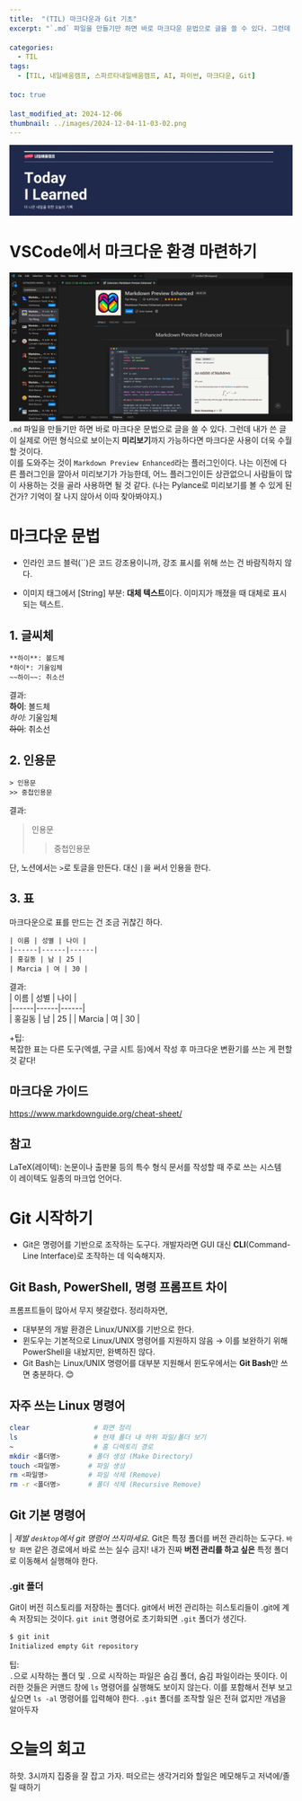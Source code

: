 ```yaml
---
title:  "(TIL) 마크다운과 Git 기초"
excerpt: "`.md` 파일을 만들기만 하면 바로 마크다운 문법으로 글을 쓸 수 있다. 그런데 내가 쓴 글이 실제로 어떤 형식으로 보이는지 미리보기까지 가능하다면 마크다운 사용이 더욱 수월할 것... "

categories:
  - TIL
tags:
  - [TIL, 내일배움캠프, 스파르타내일배움캠프, AI, 파이썬, 마크다운, Git]

toc: true

last_modified_at: 2024-12-06
thumbnail: ../images/2024-12-04-11-03-02.png
---
```

![](/images/../images/2024-12-04-11-03-02.png)

# VSCode에서 마크다운 환경 마련하기
![](/images/../images/2024-12-06-11-07-04.png)
`.md` 파일을 만들기만 하면 바로 마크다운 문법으로 글을 쓸 수 있다. 그런데 내가 쓴 글이 실제로 어떤 형식으로 보이는지 **미리보기**까지 가능하다면 마크다운 사용이 더욱 수월할 것이다.   
이를 도와주는 것이 `Markdown Preview Enhanced`라는 플러그인이다. 나는 이전에 다른 플러그인을 깔아서 미리보기가 가능한데, 어느 플러그인이든 상관없으니 사람들이 많이 사용하는 것을 골라 사용하면 될 것 같다.
(나는 Pylance로 미리보기를 볼 수 있게 된 건가? 기억이 잘 나지 않아서 이따 찾아봐야지.)

# 마크다운 문법
- 인라인 코드 블럭(``)은 코드 강조용이니까, 강조 표시를 위해 쓰는 건 바람직하지 않다.

- 이미지 태그에서 [String] 부분: **대체 텍스트**이다. 이미지가 깨졌을 때 대체로 표시되는 텍스트.

## 1. 글씨체
```
**하이**: 볼드체
*하이*: 기울임체
~~하이~~: 취소선
```
결과:   
**하이**: 볼드체   
*하이*: 기울임체  
~~하이~~: 취소선  

## 2. 인용문
```
> 인용문
>> 중첩인용문
```
결과:   
> 인용문
>> 중첩인용문

단, 노션에서는 `>`로 토글을 만든다. 대신 `|`을 써서 인용을 한다.

## 3. 표
마크다운으로 표를 만드는 건 조금 귀찮긴 하다.   
```
| 이름 | 성별 | 나이 |  
|------|------|------|  
| 홍길동 | 남 | 25 |
| Marcia | 여 | 30 | 
```
결과:  
| 이름 | 성별 | 나이 |  
|------|------|------|  
| 홍길동 | 남 | 25 |
| Marcia | 여 | 30 | 

+팁:   
복잡한 표는 다른 도구(엑셀, 구글 시트 등)에서 작성 후 마크다운 변환기를 쓰는 게 편할 것 같다!

## 마크다운 가이드
https://www.markdownguide.org/cheat-sheet/

## 참고
LaTeX(레이텍): 논문이나 출판물 등의 특수 형식 문서를 작성할 때 주로 쓰는 시스템  
이 레이텍도 일종의 마크업 언어다.

# Git 시작하기
- Git은 명령어를 기반으로 조작하는 도구다. 개발자라면 GUI 대신 **CLI**(Command-Line Interface)로 조작하는 데 익숙해지자.

## Git Bash, PowerShell, 명령 프롬프트 차이

프롬프트들이 많아서 무지 헷갈렸다.
정리하자면,
- 대부분의 개발 환경은 Linux/UNIX를 기반으로 한다.
- 윈도우는 기본적으로 Linux/UNIX 명령어를 지원하지 않음 → 이를 보완하기 위해 PowerShell을 내놨지만, 완벽하진 않다.
- Git Bash는 Linux/UNIX 명령어를 대부분 지원해서 윈도우에서는 **Git Bash**만 쓰면 충분하다. 😊

## 자주 쓰는 Linux 명령어
```bash
clear                # 화면 정리  
ls                   # 현재 폴더 내 하위 파일/폴더 보기  
~                    # 홈 디렉토리 경로  
mkdir <폴더명>       # 폴더 생성 (Make Directory)  
touch <파일명>       # 파일 생성  
rm <파일명>          # 파일 삭제 (Remove)  
rm -r <폴더명>       # 폴더 삭제 (Recursive Remove)  
```

## Git 기본 명령어
| *제발 `desktop`에서 git 명령어 쓰지마세요.*
Git은 특정 폴더를 버전 관리하는 도구다. `바탕 화면` 같은 경로에서 바로 쓰는 실수 금지!
내가 진짜 **버전 관리를 하고 싶은** 특정 폴더로 이동해서 실행해야 한다.

### .git 폴더
Git이 버전 히스토리를 저장하는 폴더다. git에서 버전 관리하는 히스토리들이 .git에 계속 저장되는 것이다.
`git init` 명령어로 초기화되면 `.git` 폴더가 생긴다.
```bash
$ git init  
Initialized empty Git repository  
```

팁:    
`.`으로 시작하는 폴더 및 `.`으로 시작하는 파일은 숨김 폴더, 숨김 파일이라는 뜻이다. 이러한 것들은 커맨드 창에 `ls` 명령어를 실행해도 보이지 않는다. 이를 포함해서 전부 보고싶으면 `ls -al` 명령어를 입력해야 한다. `.git` 폴더를 조작할 일은 전혀 없지만 개념을 알아두자

# 오늘의 회고
하핫. 3시까지 집중을 잘 잡고 가자. 떠오르는 생각거리와 할일은 메모해두고 저녁에/졸릴 때하기
